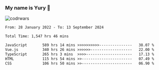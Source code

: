 ### My name is Yury 👋 
![codrwars](https://www.codewars.com/users/litury/badges/micro) 


<!--START_SECTION:waka-->

```txt
From: 28 January 2022 - To: 13 September 2024

Total Time: 1,547 hrs 46 mins

JavaScript       589 hrs 14 mins >>>>>>>>>>---------------   38.07 %
Vue.js           340 hrs 26 mins >>>>>>-------------------   22.00 %
TypeScript       265 hrs 3 mins  >>>>---------------------   17.13 %
HTML             115 hrs 54 mins >>-----------------------   07.49 %
CSS              106 hrs 50 mins >>-----------------------   06.90 %
```

<!--END_SECTION:waka-->

